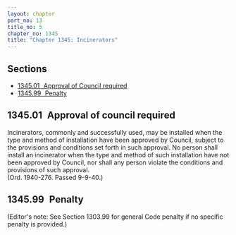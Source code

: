 ```yaml
---
layout: chapter
part_no: 13
title_no: 5
chapter_no: 1345
title: "Chapter 1345: Incinerators"
---
```


## Sections

* [1345.01   Approval of Council required](#134501-approval-of-council-required)
* [1345.99   Penalty](#134599-penalty)

## 1345.01   Approval of council required

Incinerators, commonly and successfully used, may be installed when the type
and method of installation have been approved by Council, subject to the
provisions and conditions set forth in such approval. No person shall install
an incinerator when the type and method of such installation have not been
approved by Council, nor shall any person violate the conditions and provisions
of such approval.\
(Ord. 1940-276. Passed 9-9-40.)

## 1345.99   Penalty

(Editor's note: See Section 1303.99 for general Code penalty if no specific
penalty is provided.)
